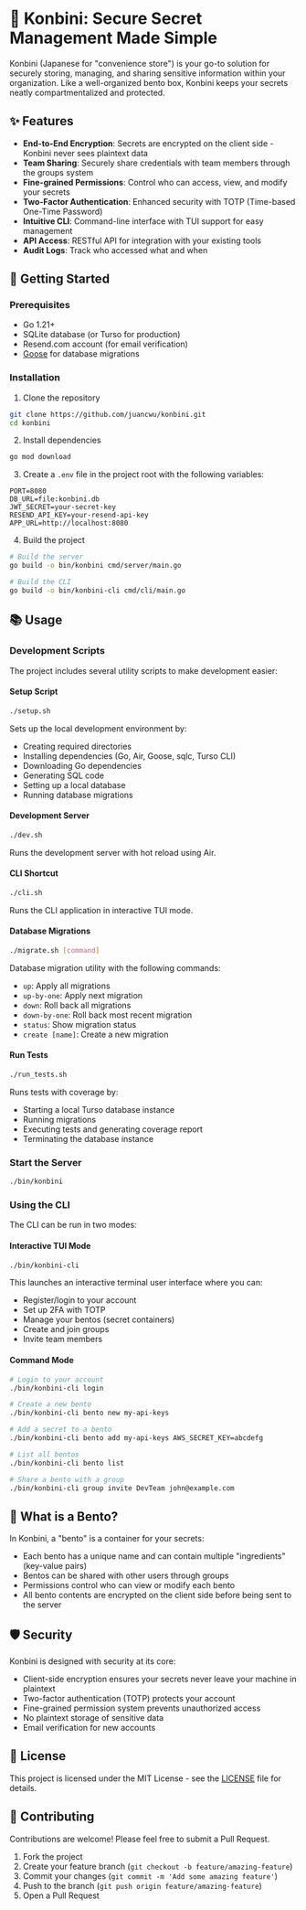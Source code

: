 # 🍱 Konbini: Secure Secret Management Made Simple

Konbini (Japanese for "convenience store") is your go-to solution for securely storing, managing, and sharing sensitive information within your organization. Like a well-organized bento box, Konbini keeps your secrets neatly compartmentalized and protected.

## ✨ Features

- **End-to-End Encryption**: Secrets are encrypted on the client side - Konbini never sees plaintext data
- **Team Sharing**: Securely share credentials with team members through the groups system
- **Fine-grained Permissions**: Control who can access, view, and modify your secrets
- **Two-Factor Authentication**: Enhanced security with TOTP (Time-based One-Time Password)
- **Intuitive CLI**: Command-line interface with TUI support for easy management
- **API Access**: RESTful API for integration with your existing tools
- **Audit Logs**: Track who accessed what and when

## 🚀 Getting Started

### Prerequisites

- Go 1.21+
- SQLite database (or Turso for production)
- Resend.com account (for email verification)
- [Goose](https://github.com/pressly/goose) for database migrations

### Installation

1. Clone the repository

```bash
git clone https://github.com/juancwu/konbini.git
cd konbini
```

2. Install dependencies

```bash
go mod download
```

3. Create a `.env` file in the project root with the following variables:

```
PORT=8080
DB_URL=file:konbini.db
JWT_SECRET=your-secret-key
RESEND_API_KEY=your-resend-api-key
APP_URL=http://localhost:8080
```

4. Build the project

```bash
# Build the server
go build -o bin/konbini cmd/server/main.go

# Build the CLI
go build -o bin/konbini-cli cmd/cli/main.go
```

## 📚 Usage

### Development Scripts

The project includes several utility scripts to make development easier:

#### Setup Script

```bash
./setup.sh
```

Sets up the local development environment by:
- Creating required directories
- Installing dependencies (Go, Air, Goose, sqlc, Turso CLI)
- Downloading Go dependencies
- Generating SQL code
- Setting up a local database
- Running database migrations

#### Development Server

```bash
./dev.sh
```

Runs the development server with hot reload using Air.

#### CLI Shortcut

```bash
./cli.sh
```

Runs the CLI application in interactive TUI mode.

#### Database Migrations

```bash
./migrate.sh [command]
```

Database migration utility with the following commands:
- `up`: Apply all migrations
- `up-by-one`: Apply next migration
- `down`: Roll back all migrations
- `down-by-one`: Roll back most recent migration
- `status`: Show migration status
- `create [name]`: Create a new migration

#### Run Tests

```bash
./run_tests.sh
```

Runs tests with coverage by:
- Starting a local Turso database instance
- Running migrations
- Executing tests and generating coverage report
- Terminating the database instance

### Start the Server

```bash
./bin/konbini
```

### Using the CLI

The CLI can be run in two modes:

#### Interactive TUI Mode

```bash
./bin/konbini-cli
```

This launches an interactive terminal user interface where you can:

- Register/login to your account
- Set up 2FA with TOTP
- Manage your bentos (secret containers)
- Create and join groups
- Invite team members

#### Command Mode

```bash
# Login to your account
./bin/konbini-cli login

# Create a new bento
./bin/konbini-cli bento new my-api-keys

# Add a secret to a bento
./bin/konbini-cli bento add my-api-keys AWS_SECRET_KEY=abcdefg

# List all bentos
./bin/konbini-cli bento list

# Share a bento with a group
./bin/konbini-cli group invite DevTeam john@example.com
```

## 🎯 What is a Bento?

In Konbini, a "bento" is a container for your secrets:

- Each bento has a unique name and can contain multiple "ingredients" (key-value pairs)
- Bentos can be shared with other users through groups
- Permissions control who can view or modify each bento
- All bento contents are encrypted on the client side before being sent to the server

## 🛡️ Security

Konbini is designed with security at its core:

- Client-side encryption ensures your secrets never leave your machine in plaintext
- Two-factor authentication (TOTP) protects your account
- Fine-grained permission system prevents unauthorized access
- No plaintext storage of sensitive data
- Email verification for new accounts

## 📝 License

This project is licensed under the MIT License - see the [LICENSE](LICENSE) file for details.

## 🤝 Contributing

Contributions are welcome! Please feel free to submit a Pull Request.

1. Fork the project
2. Create your feature branch (`git checkout -b feature/amazing-feature`)
3. Commit your changes (`git commit -m 'Add some amazing feature'`)
4. Push to the branch (`git push origin feature/amazing-feature`)
5. Open a Pull Request


